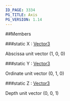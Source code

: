 ```yaml
---
ID_PAGE: 3334
PG_TITLE: Axis
PG_VERSION: 1.14
---
```


##Members

###static X : [Vector3](page.php?p=3327)


Abscissa unit vector (1, 0, 0)

###static Y : [Vector3](page.php?p=3327)


Ordinate unit vector (0, 1, 0)

###static Z : [Vector3](page.php?p=3327)


Depth unit vector (0, 0, 1)


